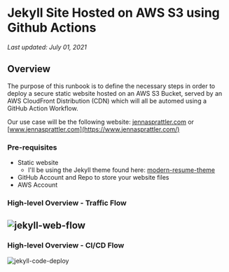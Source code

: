 # Jekyll Site Hosted on AWS S3 using Github Actions

_Last updated: July 01, 2021_

## Overview
The purpose of this runbook is to define the necessary steps in order to deploy a secure static website hosted on an AWS S3 Bucket, served by an AWS CloudFront Distribution (CDN) which will all be automed using a GitHub Action Workflow.

Our use case will be the following website: [jennasprattler.com](https://jennasprattler.com/) or [www.jennasprattler.com](https://www.jennasprattler.com/)

### Pre-requisites
- Static website 
  - I'll be using the Jekyll theme found here: [modern-resume-theme](https://github.com/sproogen/modern-resume-theme)
- GitHub Account and Repo to store your website files
- AWS Account

### High-level Overview - Traffic Flow
![jekyll-web-flow](/images/jekyll-web-flow.jpg)
- 

### High-level Overview - CI/CD Flow
![jekyll-code-deploy](/images/jekyll-code-deploy.jpg)